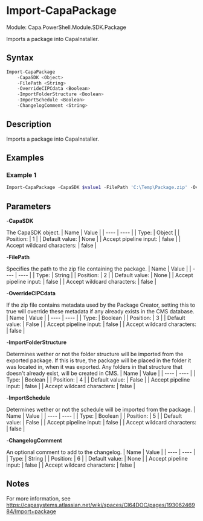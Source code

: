 # Import-CapaPackage
Module: Capa.PowerShell.Module.SDK.Package

Imports a package into CapaInstaller.

## Syntax

```powershell
Import-CapaPackage
	-CapaSDK <Object>
	-FilePath <String>
	-OverrideCIPCdata <Boolean>
	-ImportFolderStructure <Boolean>
	-ImportSchedule <Boolean>
	-ChangelogComment <String>
```

## Description

Imports a package into CapaInstaller.

## Examples

### Example 1
```powershell
Import-CapaPackage -CapaSDK $value1 -FilePath 'C:\Temp\Package.zip' -OverrideCIPCdata $true -ImportFolderStructure $true -ImportSchedule $true
```
    

## Parameters

-**CapaSDK**

The CapaSDK object.
| Name | Value |
| ---- | ---- |
| Type: | Object |
| Position: | 1 | 
| Default value: | None | 
| Accept pipeline input: | false | 
| Accept wildcard characters: | false | 

-**FilePath**

Specifies the path to the zip file containing the package.
| Name | Value |
| ---- | ---- |
| Type: | String |
| Position: | 2 | 
| Default value: | None | 
| Accept pipeline input: | false | 
| Accept wildcard characters: | false | 

-**OverrideCIPCdata**

If the zip file contains metadata used by the Package Creator, setting this to true will override these metadata if any already exists in the CMS database.
| Name | Value |
| ---- | ---- |
| Type: | Boolean |
| Position: | 3 | 
| Default value: | False | 
| Accept pipeline input: | false | 
| Accept wildcard characters: | false | 

-**ImportFolderStructure**

Determines wether or not the folder structure will be imported from the exported package.
If this is true, the package will be placed in the folder it was located in, when it was exported. Any folders in that structure that doesn't already exist, will be created in CMS.
| Name | Value |
| ---- | ---- |
| Type: | Boolean |
| Position: | 4 | 
| Default value: | False | 
| Accept pipeline input: | false | 
| Accept wildcard characters: | false | 

-**ImportSchedule**

Determines wether or not the schedule will be imported from the package.
| Name | Value |
| ---- | ---- |
| Type: | Boolean |
| Position: | 5 | 
| Default value: | False | 
| Accept pipeline input: | false | 
| Accept wildcard characters: | false | 

-**ChangelogComment**

An optional comment to add to the changelog.
| Name | Value |
| ---- | ---- |
| Type: | String |
| Position: | 6 | 
| Default value: | None | 
| Accept pipeline input: | false | 
| Accept wildcard characters: | false | 


## Notes

For more information, see https://capasystems.atlassian.net/wiki/spaces/CI64DOC/pages/19306246984/Import+package
